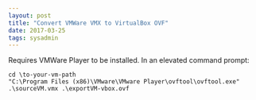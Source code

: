 ```yaml
---
layout: post
title: "Convert VMWare VMX to VirtualBox OVF"
date: 2017-03-25
tags: sysadmin
---
```


Requires VMWare Player to be installed. In an elevated command prompt:

    cd \to-your-vm-path
    "C:\Program Files (x86)\VMware\VMware Player\ovftool\ovftool.exe" .\sourceVM.vmx .\exportVM-vbox.ovf
